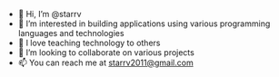 - 👋 Hi, I’m @starrv
- 👀 I’m interested in building applications using various programming languages and technologies
- :green_book: I love teaching technology to others
- 💞️ I’m looking to collaborate on various projects
- 📫 You can reach me at starrv2011@gmail.com

<!---
starrv/starrv is a ✨ special ✨ repository because its `README.md` (this file) appears on your GitHub profile.
You can click the Preview link to take a look at your changes.
--->
